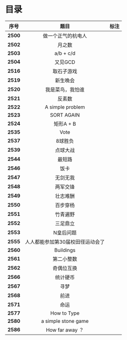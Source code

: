 # 目录

| 序号 | 题目 | 标注 |
| :-: | :-: | :-: |
| **2500** | 做一个正气的杭电人 |  |
| **2502** | 月之数 |  |
| **2503** | a/b + c/d |  |
| **2504** | 又见GCD |  |
| **2516** | 取石子游戏 |  |
| **2519** | 新生晚会 |  |
| **2520** | 我是菜鸟，我怕谁 |  |
| **2521** | 反素数 |  |
| **2522** | A simple problem |  |
| **2523** | SORT AGAIN |  |
| **2524** | 矩形A + B |  |
| **2535** | Vote |  |
| **2537** | 8球胜负 |  |
| **2539** | 点球大战 |  |
| **2544** | 最短路 |  |
| **2546** | 饭卡 |  |
| **2547** | 无剑无我 |  |
| **2548** | 两军交锋 |  |
| **2549** | 壮志难酬 |  |
| **2550** | 百步穿杨 |  |
| **2551** | 竹青遍野 |  |
| **2552** | 三足鼎立 |  |
| **2553** | N皇后问题 |  |
| **2555** | 人人都能参加第30届校田径运动会了 |  |
| **2560** | Buildings |  |
| **2561** | 第二小整数 |  |
| **2562** | 奇偶位互换 |  |
| **2566** | 统计硬币 |  |
| **2567** | 寻梦 |  |
| **2568** | 前进 |  |
| **2571** | 命运 |  |
| **2577** | How to Type |  |
| **2580** | a simple stone game |  |
| **2586** | How far away ？ |  |
